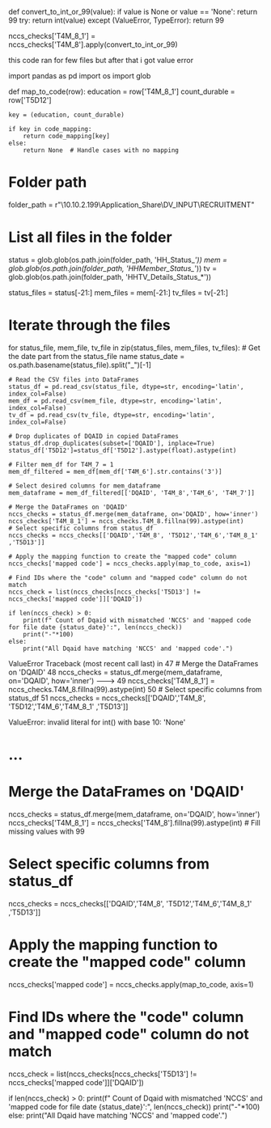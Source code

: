 def convert_to_int_or_99(value):
    if value is None or value == 'None':
        return 99
    try:
        return int(value)
    except (ValueError, TypeError):
        return 99

nccs_checks['T4M_8_1'] = nccs_checks['T4M_8'].apply(convert_to_int_or_99)






this code ran for few files but after that i got value error

import pandas as pd
import os
import glob

def map_to_code(row):
    education = row['T4M_8_1']
    count_durable = row['T5D12']

    key = (education, count_durable)

    if key in code_mapping:
        return code_mapping[key]
    else:
        return None  # Handle cases with no mapping
# Folder path
folder_path = r"\\10.10.2.199\Application_Share\DV_INPUT\RECRUITMENT"

# List all files in the folder
status = glob.glob(os.path.join(folder_path, 'HH_Status_*'))
mem = glob.glob(os.path.join(folder_path, 'HHMember_Status_*'))
tv = glob.glob(os.path.join(folder_path, 'HHTV_Details_Status_*'))

status_files = status[-21:]
mem_files = mem[-21:]
tv_files = tv[-21:]

# Iterate through the files
for status_file, mem_file, tv_file in zip(status_files, mem_files, tv_files):
    # Get the date part from the status_file name
    status_date = os.path.basename(status_file).split("_")[-1]
    
    # Read the CSV files into DataFrames
    status_df = pd.read_csv(status_file, dtype=str, encoding='latin', index_col=False)
    mem_df = pd.read_csv(mem_file, dtype=str, encoding='latin', index_col=False)
    tv_df = pd.read_csv(tv_file, dtype=str, encoding='latin', index_col=False)
    
    # Drop duplicates of DQAID in copied DataFrames
    status_df.drop_duplicates(subset=['DQAID'], inplace=True)
    status_df['T5D12']=status_df['T5D12'].astype(float).astype(int)
    
    # Filter mem_df for T4M_7 = 1
    mem_df_filtered = mem_df[mem_df['T4M_6'].str.contains('3')]
    
    # Select desired columns for mem_dataframe
    mem_dataframe = mem_df_filtered[['DQAID', 'T4M_8','T4M_6', 'T4M_7']]
    
    # Merge the DataFrames on 'DQAID'
    nccs_checks = status_df.merge(mem_dataframe, on='DQAID', how='inner')
    nccs_checks['T4M_8_1'] = nccs_checks.T4M_8.fillna(99).astype(int)
    # Select specific columns from status_df
    nccs_checks = nccs_checks[['DQAID','T4M_8', 'T5D12','T4M_6','T4M_8_1' ,'T5D13']]

    # Apply the mapping function to create the "mapped code" column
    nccs_checks['mapped code'] = nccs_checks.apply(map_to_code, axis=1)

    # Find IDs where the "code" column and "mapped code" column do not match
    nccs_check = list(nccs_checks[nccs_checks['T5D13'] != nccs_checks['mapped code']]['DQAID'])

    if len(nccs_check) > 0:
        print(f" Count of Dqaid with mismatched 'NCCS' and 'mapped code for file date {status_date}':", len(nccs_check))
        print("-"*100)
    else:
        print("All Dqaid have matching 'NCCS' and 'mapped code'.")



ValueError                                Traceback (most recent call last)
<ipython-input-106-f31bbda1563c> in <module>
     47     # Merge the DataFrames on 'DQAID'
     48     nccs_checks = status_df.merge(mem_dataframe, on='DQAID', how='inner')
---> 49     nccs_checks['T4M_8_1'] = nccs_checks.T4M_8.fillna(99).astype(int)
     50     # Select specific columns from status_df
     51     nccs_checks = nccs_checks[['DQAID','T4M_8', 'T5D12','T4M_6','T4M_8_1' ,'T5D13']]

ValueError: invalid literal for int() with base 10: 'None'







# ...

# Merge the DataFrames on 'DQAID'
nccs_checks = status_df.merge(mem_dataframe, on='DQAID', how='inner')
nccs_checks['T4M_8_1'] = nccs_checks['T4M_8'].fillna(99).astype(int)  # Fill missing values with 99

# Select specific columns from status_df
nccs_checks = nccs_checks[['DQAID','T4M_8', 'T5D12','T4M_6','T4M_8_1' ,'T5D13']]

# Apply the mapping function to create the "mapped code" column
nccs_checks['mapped code'] = nccs_checks.apply(map_to_code, axis=1)

# Find IDs where the "code" column and "mapped code" column do not match
nccs_check = list(nccs_checks[nccs_checks['T5D13'] != nccs_checks['mapped code']]['DQAID'])

if len(nccs_check) > 0:
    print(f" Count of Dqaid with mismatched 'NCCS' and 'mapped code for file date {status_date}':", len(nccs_check))
    print("-"*100)
else:
    print("All Dqaid have matching 'NCCS' and 'mapped code'.")
    
